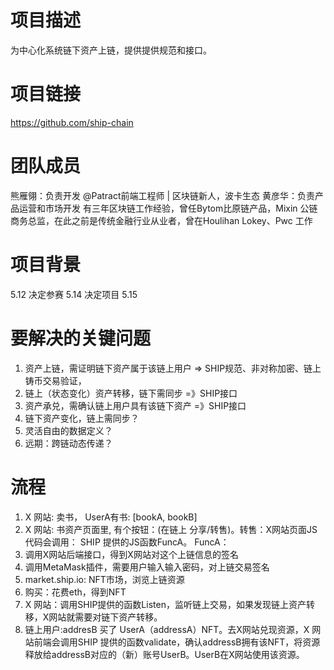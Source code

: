 # 项目描述
为中心化系统链下资产上链，提供提供规范和接口。
# 项目链接
https://github.com/ship-chain

# 团队成员
熊雁翎：负责开发 @Patract前端工程师 | 区块链新人，波卡生态
黄彦华：负责产品运营和市场开发 有三年区块链工作经验，曾任Bytom比原链产品，Mixin 公链商务总监，在此之前是传统金融行业从业者，曾在Houlihan Lokey、Pwc 工作

# 项目背景
5.12 决定参赛
5.14 决定项目
5.15 

# 要解决的关键问题
1. 资产上链，需证明链下资产属于该链上用户 => SHIP规范、非对称加密、链上铸币交易验证，
2. 链上（状态变化）资产转移，链下需同步 =》SHIP接口
3. 资产承兑，需确认链上用户具有该链下资产 =》SHIP接口
4. 链下资产变化，链上需同步？
5. 灵活自由的数据定义？
6. 远期：跨链动态传递？

# 流程
1. X 网站: 卖书， UserA有书: [bookA, bookB]
2. X 网站: 书资产页面里, 有个按钮：(在链上 分享/转售)。转售：X网站页面JS代码会调用： SHIP 提供的JS函数FuncA。
  FuncA：
  1. 调用X网站后端接口，得到X网站对这个上链信息的签名
  2. 调用MetaMask插件，需要用户输入输入密码，对上链交易签名
3. market.ship.io: NFT市场，浏览上链资源
4. 购买：花费eth，得到NFT
5. X 网站：调用SHIP提供的函数Listen，监听链上交易，如果发现链上资产转移，X网站就需要对链下资产转移。
6. 链上用户:addresB 买了 UserA（addressA）NFT。去X网站兑现资源，X 网站前端会调用SHIP 提供的函数validate，确认addressB拥有该NFT，将资源释放给addressB对应的（新）账号UserB。UserB在X网站使用该资源。

